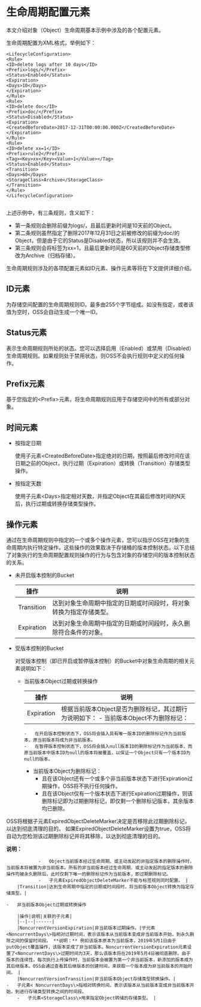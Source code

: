 # 生命周期配置元素

本文介绍对象（Object）生命周期基本示例中涉及的各个配置元素。

生命周期配置为XML格式，举例如下：

```
<LifecycleConfiguration>
<Rule>
<ID>delete logs after 10 days</ID>
<Prefix>logs/</Prefix>
<Status>Enabled</Status>
<Expiration>
<Days>10</Days>
</Expiration>
</Rule>
<Rule>
<ID>delete doc</ID>
<Prefix>doc/</Prefix>
<Status>Disabled</Status>
<Expiration>
<CreatedBeforeDate>2017-12-31T00:00:00.000Z</CreatedBeforeDate>
</Expiration>
</Rule>
<Rule>
<ID>delete xx=1</ID>
<Prefix>rule2</Prefix>
<Tag><Key>xx</Key><Value>1</Value></Tag>
<Status>Enabled</Status>
<Transition>
<Days>60</Days>
<StorageClass>Archive</StorageClass>
</Transition>
</Rule>
</LifecycleConfiguration>
        
```

上述示例中，有三条规则，含义如下：

-   第一条规则会删除前缀为logs/，且最后更新时间是10天前的Object。
-   第二条规则虽然指定了删除2017年12月31日之前被修改的前缀为doc/的Object，但是由于它的Status是Disabled状态，所以该规则并不会生效。
-   第三条规则会将标签为xx=1，且最后更新时间是60天前的Object存储类型修改为Archive（归档存储）。

生命周期规则涉及的各项配置元素如ID元素、操作元素等将在下文提供详细介绍。

## ID元素

为存储空间配置的生命周期规则ID。最多由255个字节组成。如没有指定，或者该值为空时，OSS会自动生成一个唯一ID。

## Status元素

表示生命周期规则所处的状态。您可以选择启用（Enabled）或禁用（Disabled）生命周期规则。如果规则处于禁用状态，则OSS不会执行规则中定义的任何操作。

## Prefix元素

基于您指定的<Prefix\>元素，将生命周期规则应用于存储空间中的所有或部分对象。

## 时间元素

-   按指定日期

    使用子元素<CreatedBeforeDate\>指定绝对的日期，按照最后修改时间在该日期之前的Object，执行过期（Expiration）或转换（Transition）存储类型操作。

-   按指定天数

    使用子元素<Days\>指定相对天数，并指定Object在其最后修改时间的N天后，执行过期或转换存储类型操作。


## 操作元素

通过在生命周期规则中指定的一个或多个操作元素，您可以指示OSS在对象的生命周期内执行特定操作。这些操作的效果取决于存储桶的版本控制状态。以下总结了对象执行的生命周期配置规则操作的行为与包含对象的存储空间的版本控制状态的关系。

-   未开启版本控制的Bucket

    |操作|说明|
    |--|--|
    |Transition|达到对象生命周期中指定的日期或时间段时，将对象转换为指定存储类型。|
    |Expiration|达到对象生命周期中指定的日期或时间段时，永久删除符合条件的对象。|

-   受版本控制的Bucket

    对受版本控制（即已开启或暂停版本控制）的Bucket中对象生命周期的相关元素说明如下：

    -   当前版本Object过期或转换操作

        |操作|说明|
        |--|--|
        |Expiration|根据当前版本Object是否为删除标记，其过期行为说明如下：        -   当前版本Object不为删除标记：
            -   在开启版本控制状态下，OSS将会插入具有唯一版本ID的删除标记作为当前版本，原当前版本将成为非当前版本。
            -   在暂停版本控制状态下，OSS将会插入null版本ID的删除标记作为当前版本，而原当前版本中版本ID为null的版本将被覆盖，以保证一个Object只有一个版本ID为null的版本。
        -   当前版本Object为删除标记：
            -   且在该Object还有一个或多个非当前版本状态下进行Expiration过期操作，OSS将不执行任何操作。
            -   且在该Object仅有一个版本状态下进行Expiration过期操作，则该删除标记即为过期删除标记，即仅剩一个删除标记版本，其余版本均已删除。

OSS将根据子元素ExpiredObjectDeleteMarker决定是否移除此过期删除标记，以达到彻底清理的目的。 如果ExpiredObjectDeleteMarker设置为true，OSS将自动为您检测该过期删除标记并将其移除，以达到彻底清理的目的。

**说明：**

                -   Object当前版本经过生命周期、或主动发起的非指定版本的删除操作时，当前版本将被置为非当前版本。所有的非当前版本经过生命周期、或主动发起的指定版本的删除操作均被永久删除后，此时仅剩下唯一的删除标记作为当前版本，即过期删除标记。
                -   子元素ExpiredObjectDeleteMarker不能与标签规则同时配置。 |
        |Transition|达到生命周期中指定的日期或时间段时，将当前版本Object转换为指定存储类型。|

    -   非当前版本Object过期或转换操作

        |操作|说明|关联的子元素|
        |--|--|------|
        |NoncurrentVersionExpiration|非当前版本过期操作。|子元素<NoncurrentDays\>指相对过期时间，表示该版本从当前版本变成非当前版本开始，到永久删除之间的保留时间段。 **说明：** 例如该版本原本为当前版本，2019年5月1日由于putObject覆盖操作，该版本变成了非当前版本。NoncurrentVersionExpiration元素设置了<NoncurrentDays\>过期时间为3天，那么该版本将在2019年5月4日被彻底删除。由于版本的连续性，每次执行上传操作时，当前版本会被置为第一个非当前版本，新添加的版本成为其后继版本。OSS会通过查看其后继版本的创建时间，来获取一个版本成为非当前版本的开始时间。 |
        |NoncurrentVersionTransition|非当前版本Object存储类型转换操作。|        -   子元素< NoncurrentDays\>指相对转换时间，表示该版本从当前版本变成非当前版本开始，到进行存储类型转换之间的时间段。
        -   子元素<StorageClass\>用来指定Object转储的存储类型。 |


